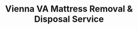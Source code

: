 ---
layout: location.njk
title: Vienna VA Mattress Removal & Disposal Service
description: Professional mattress removal in Vienna, Virginia. Next-day pickup  Licensed service for Glyndon Park, Northside, downtown areas, and all Fairfax County neighborhoods.
permalink: /mattress-removal/washington-dc/vienna/
city: Vienna
state: District of Columbia
stateSlug: washington-dc
parentMetro: Washington DC
coordinates:
  lat: 38.9012
  lng: -77.2653
pricing:
  startingPrice: 125
  single: 125
  queen: 155
  king: 180
  boxSpring: 30
neighborhoods:
  - name: "Downtown Vienna"
    zipCodes: ["22180"]
  - name: "Glyndon Park Area"
    zipCodes: ["22180"]
  - name: "Northside"
    zipCodes: ["22180"]
  - name: "Moorefield"
    zipCodes: ["22180"]
  - name: "Green Hedges"
    zipCodes: ["22180"]
  - name: "Parkwood"
    zipCodes: ["22181"]
  - name: "Aldeerah"
    zipCodes: ["22180"]
  - name: "West End"
    zipCodes: ["22180"]
  - name: "Meadow Lane"
    zipCodes: ["22180"]
  - name: "Cunningham Park Area"
    zipCodes: ["22180"]
  - name: "Historic Downtown"
    zipCodes: ["22180"]
  - name: "Maple Avenue Corridor"
    zipCodes: ["22180"]
  - name: "Wildwood"
    zipCodes: ["22180"]
  - name: "Cedar Lane"
    zipCodes: ["22180"]
  - name: "Beulah Road"
    zipCodes: ["22180"]
zipCodes: 
  - "22180"
  - "22181"
  - "22182"
recyclingPartners:
  - "Fairfax County I-66 Transfer Station"
  - "I-95 Landfill Complex"
  - "Vienna Department of Public Works"
  - "Republic Services"
localRegulations: "Vienna provides weekly bulk waste collection with 8x4x4 foot size limits, but mattresses require special handling due to Fairfax County regulations. County I-66 Transfer Station accepts mattresses as bulk waste for $70 per ton with $15 minimum fee, requiring proof of residency and vehicle weighing. Vienna residents can schedule special collection through the town at 703-255-6380 or email DPW@viennava.gov for bulk items. Our service eliminates the need to transport mattresses to the I-66 facility on West Ox Road, avoiding disposal fees and weighing requirements, providing convenient pickup since Vienna's bulk collection may have restrictions on mattress pickup frequency."
nearbyCities:
  - name: "Washington DC"
    distance: "12 miles"
    isSuburb: false
  - name: "Alexandria"
    distance: "18 miles"
    isSuburb: true
  - name: "Ashburn"
    distance: "18 miles"
    isSuburb: true
  - name: "Bowie"
    distance: "28 miles"
    isSuburb: true
  - name: "Centreville"
    distance: "12 miles"
    isSuburb: true
  - name: "Chantilly"
    distance: "15 miles"
    isSuburb: true
  - name: "Fairfax"
    distance: "8 miles"
    isSuburb: true
  - name: "Gaithersburg"
    distance: "15 miles"
    isSuburb: true
  - name: "Herndon"
    distance: "8 miles"
    isSuburb: true
  - name: "Leesburg"
    distance: "20 miles"
    isSuburb: true
  - name: "Manassas"
    distance: "18 miles"
    isSuburb: true
  - name: "Reston"
    distance: "6 miles"
    isSuburb: true
  - name: "Rockville"
    distance: "12 miles"
    isSuburb: true
  - name: "Springfield"
    distance: "12 miles"
    isSuburb: true
  - name: "Sterling"
    distance: "18 miles"
    isSuburb: true
reviews:
  count: 183
  featured:
    - reviewer: "Tom B."
      rating: 5
      text: "Picked up from our Glyndon Park house Tuesday morning. Team was respectful of our neighborhood and handled everything professionally. Saved us the drive to I-66 transfer station."
      neighborhood: "Glyndon Park Area"
    - reviewer: "Jennifer"
      rating: 5  
      text: "Downtown Vienna pickup went smoothly. They worked around Maple Avenue traffic and called ahead about timing. Much easier than dealing with county disposal requirements."
      neighborhood: "Downtown Vienna"
    - reviewer: "Mark R."
      rating: 5
      text: "Good service in Northside area. Fair price at $125 and they handled our narrow driveway without issues. Avoided the transfer station fees and hassle."
      neighborhood: "Northside"
faqs:
  - question: "How quickly can you remove mattresses in Vienna?"
    answer: "Next-day pickup available throughout Vienna neighborhoods, working around commuter schedules and Fairfax County traffic patterns with flexible timing options."
  - question: "Do you serve all Vienna areas and ZIP codes?"
    answer: "Complete coverage from downtown Vienna to Glyndon Park, Northside to Moorefield, across ZIP codes 22180-22182 including all residential areas and neighborhoods."
  - question: "What's included in your $125 Vienna pickup fee?"
    answer: "Base price covers pickup, loading, transportation, and eco-friendly disposal for one mattress through our Virginia-licensed network. Box springs add $30 each."
  - question: "How does this compare to Fairfax County I-66 Transfer Station?"
    answer: "We eliminate the drive to West Ox Road facility, avoid $15 minimum disposal fees, skip vehicle weighing requirements, and provide convenient pickup since Vienna bulk collection has size restrictions."
  - question: "Can you handle Vienna's residential access challenges?"
    answer: "Absolutely. Our team navigates narrow driveways, coordinates around neighborhood parking, manages Maple Avenue traffic timing, and works with local access requirements efficiently."
  - question: "Do you accommodate Metro commuter and federal employee schedules?"
    answer: "Yes, we work around Orange Line Metro schedules, federal contractor requirements, and the demanding commute patterns of residents working throughout the DC area."
  - question: "Are you licensed for waste removal in Virginia and Fairfax County?"
    answer: "We maintain all required Virginia and Fairfax County permits with comprehensive insurance, providing compliant disposal through our nationwide recycling network."
  - question: "What payment methods do you accept in Vienna?"
    answer: "All major credit cards, cash, and invoicing options for federal employees, contractors, Fairfax County residents, and DC area professionals."
schema:
  "@type": "LocalBusiness"
  name: "A Bedder World Vienna"
  address:
    "@type": "PostalAddress"
    addressLocality: "Vienna"
    addressRegion: "VA"
    addressCountry: "US"
  geo:
    "@type": "GeoCoordinates" 
    latitude: 38.9012
    longitude: -77.2653
  telephone: "(720) 263-6094"
  priceRange: "$125-$180"
  aggregateRating:
    "@type": "AggregateRating"
    ratingValue: 4.9
    reviewCount: 183
pageContent:
  heroDescription: "Efficient mattress pickup in Vienna with next-day availability. Serving downtown, Glyndon Park, and all Fairfax County neighborhoods. Over 1 million mattresses recycled nationwide."
  
  aboutService: "Vienna residents deserve mattress removal that respects this established community's character while accommodating the practical needs of families and professionals throughout Fairfax County. Our service operates efficiently in Vienna's tree-lined neighborhoods from downtown Maple Avenue to Glyndon Park residential areas, understanding the unique logistics of serving a close-knit town where neighbors know each other and community standards matter. We coordinate around school zones, respect residential parking patterns, and work within Vienna's established rhythms while providing the convenience that busy families and federal employees require. Fairfax County's I-66 Transfer Station requires residents to haul mattresses to West Ox Road, pay disposal fees starting at $15, and go through vehicle weighing procedures that consume valuable weekend time. Our pickup service eliminates these county system complications entirely - no driving to disposal facilities, no fees beyond our transparent pricing, no weighing procedures, just professional removal when your schedule permits."

  serviceAreasIntro: "Professional mattress pickup serves every Vienna neighborhood from historic downtown Maple Avenue shops to peaceful Glyndon Park residential streets, expertly navigating the town's established residential character while accommodating federal employee schedules and family logistics throughout Fairfax County's most walkable community."

  environmentalImpact: "Environmental responsibility aligns with Vienna's community values as a town that prioritizes quality of life and sustainable practices. Our Vienna operations have recycled 1,647 mattresses, diverting approximately 49,410 cubic feet from Fairfax County landfills while recovering over 148 tons of steel springs, 66 tons of foam, and 33 tons of textile materials for manufacturing reuse. This responsible disposal approach complements Vienna's commitment to maintaining its small-town character while supporting broader Northern Virginia environmental initiatives, ensuring materials flow into productive reuse rather than contributing to regional waste challenges."

  howItWorksScheduling: "Flexible scheduling respects Vienna's community-focused lifestyle, accommodating school schedules, commuter timing, and the residential pace that makes this Fairfax County town distinctive."

  howItWorksService: "Licensed pickup teams understand Vienna's residential requirements from downtown parking coordination to neighborhood access patterns, handling Virginia disposal regulations with expertise that respects both community standards and professional efficiency."

  howItWorksDisposal: "Each mattress connects to our nationwide recycling network where Virginia environmental standards guide component recovery through sustainable manufacturing partnerships supporting the responsible waste management that Vienna residents expect from their service providers."

  sidebarStats:
    mattressesRemoved: "1,647"
---